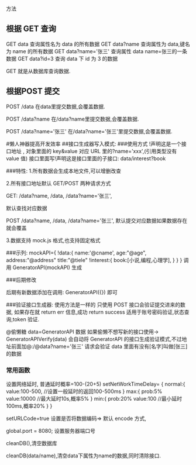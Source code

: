 方法 
## 根据 GET 查询
GET data
查询属性名为 data 的所有数据
GET data?name
查询属性为 data,键名为 name 的所有数据
GET data?name='张三'
查询属性 data name=张三的一条数据
GET data?id=3
查询 data 下 id 为 3 的数据

GET 就是从数据库查询数据.

## 根据POST 提交
POST /data
在data里提交数据,会覆盖数据.

POST /data?name
在/data?name里提交数据,会覆盖数据.

POST /data?name='张三'
在/data?name='张三'里提交数据,会覆盖数据.



#懒人神器提高开发效率 
##接口生成器写入模式: 
###使用方式
!声明这是一个接口地址 ,
对象里面的 key&value 对应 URL 里的?name='xxx',(引用类型没有 value 值)
接口里面写!声明这是接口里面的子接口:
data/interest?book

###特性: 
1.所有数据会生成本地文件,可以增删改查 

2.所有接口地址默认 GET/POST 两种请求方式

GET: 
/data?name, 
/data,
/data?name='张三',

默认查找对应数据

POST 
/data?name,
 /data,
 /data?name='张三',
默认提交对应数据如果数据存在就会覆盖

3.数据支持 mock.js 格式,也支持固定格式

###示列:
mockAPI={
  !data:{
name:'@cname',
age:"@age",
address:"@address"
title:"@tiele"
!interest:{
book:[小说,编程,心理学],
}
}
} 
调用 GeneratorAPI(mockAPI) 生成

###后期修改

后期有新数据添加在调用: GeneratorAPI({}) 即可

###验证接口生成器:
使用方法是一样的
只使用 POST 接口会验证提交进来的数据,
如果存在就 return err 信息,成功 return success
适用于账号密码验证,状态查询,token 验证.

@偷懒糖
data=GeneratorAPI 数据
如果偷懒不想写新的接口使用-> GeneratorAPIVerify(data)
会自动将 GeneratorAPI 的接口生成验证模式,不过地址前面加@:/@data?name='张三'
请求会验证 data 里面有没有[名字]叫做[张三]的数据

### 常用函数

设置网络延时, 普通延时概率=100-(20+5)
setNetWorkTimeDelay= {
normal:{
value:100-500,    //设置一般延时的返回100-500ms
}
max:{
prob:5%
value:10000   //最大延时10s,概率5%
}
min:{
prob:20%
value:100   //最小延时100ms,概率20%
}
}  


setURLCode=true 设置是否将数据编码=> 默认 encode 方式,

global.port = 8080; 设置服务器端口号

cleanDB(),清空数据库

cleanDB(data/name),清空data下属性为name的数据,同时清除接口.

